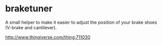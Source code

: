 # braketuner
A small helper to make it easier to adjust the position of your brake shoes (V-brake and cantilever).

http://www.thingiverse.com/thing:711030
